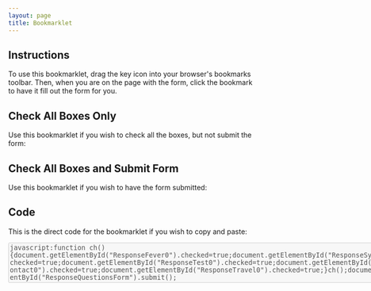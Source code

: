 ```yaml
---
layout: page
title: Bookmarklet
---
```

Instructions
---
To use this bookmarklet, drag the key icon into your browser's bookmarks toolbar. Then, when you are on the page with the form, click the bookmark to have it fill out the form for you.

<div class="container">
	<div class="col-sm">

Check All Boxes Only
---
Use this bookmarklet if you wish to check all the boxes, but not submit the form:

<a href='javascript:function ch(){document.getElementById("ResponseFever0").checked=true;document.getElementById("ResponseSymptoms0").checked=true;document.getElementById("ResponseTest0").checked=true;document.getElementById("ResponseContact0").checked=true;document.getElementById("ResponseTravel0").checked=true;}ch();'><i class="fa fa-key fa-6x" aria-hidden="true"></i><span style="display:none;">Check Boxes</span></a>

</div>
<div class="col-sm">

Check All Boxes and Submit Form
---
Use this bookmarklet if you wish to have the form submitted:

<a href='javascript:function ch(){document.getElementById("ResponseFever0").checked=true;document.getElementById("ResponseSymptoms0").checked=true;document.getElementById("ResponseTest0").checked=true;document.getElementById("ResponseContact0").checked=true;document.getElementById("ResponseTravel0").checked=true;}ch();document.getElementById("ResponseQuestionsForm").submit();
'><i class="fa fa-bolt fa-6x" aria-hidden="true"></i><span style="display:none;">Check and Submit</span></a>
</div>
</div>


Code
---
This is the direct code for the bookmarklet if you wish to copy and paste:
<textarea disabled="disabled" cols="100" rows="5">
javascript:function ch(){document.getElementById("ResponseFever0").checked=true;document.getElementById("ResponseSymptoms0").checked=true;document.getElementById("ResponseTest0").checked=true;document.getElementById("ResponseContact0").checked=true;document.getElementById("ResponseTravel0").checked=true;}ch();document.getElementById("ResponseQuestionsForm").submit();
</textarea>